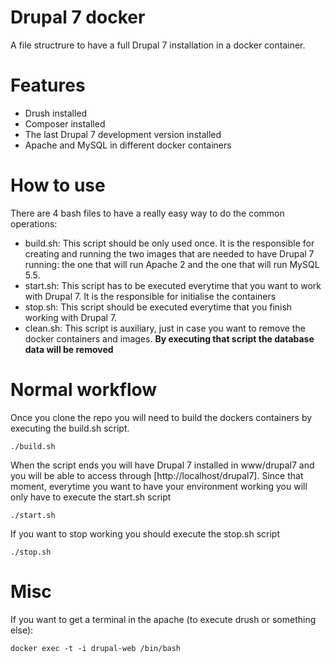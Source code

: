 # Drupal 7 docker
A file structrure to have a full Drupal 7 installation in a docker container.

Features
========
  - Drush installed
  - Composer installed
  - The last Drupal 7 development version installed
  - Apache and MySQL in different docker containers
  
How to use
=========

There are 4 bash files to have a really easy way to do the common operations:
  - build.sh: This script should be only used once. It is the responsible for creating and running the two images that are needed to have Drupal 7 running: the one that will run Apache 2 and the one that will run MySQL 5.5.
  - start.sh: This script has to be executed everytime that you want to work with Drupal 7. It is the responsible for initialise the containers
  - stop.sh: This script should be executed everytime that you finish working with Drupal 7.
  - clean.sh: This script is auxiliary, just in case you want to remove the docker containers and images. **By executing that script the database data will be removed**
  
Normal workflow
=======

Once you clone the repo you will need to build the dockers containers by executing the build.sh script.

``./build.sh``

When the script ends you will have Drupal 7 installed in www/drupal7 and you will be able to access through [http://localhost/drupal7].
Since that moment, everytime you want to have your environment working you will only have to execute the start.sh script

``./start.sh``

If you want to stop working you should execute the stop.sh script

``./stop.sh``

Misc
======

If you want to get a terminal in the apache (to execute drush or something else):

``docker exec -t -i drupal-web /bin/bash``
